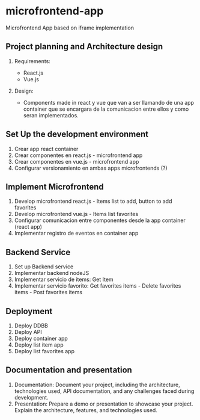 # microfrontend-app
Microfrontend App based on iframe implementation

## Project planning and Architecture design 

1. Requirements: 
    - React.js
    - Vue.js

2. Design: 
    - Components made in react y vue que van a ser llamando de una app container que se encargara de la comunicacion entre ellos y como seran implementados.

## Set Up the development environment

1. Crear app react container
2. Crear componentes en react.js - microfrontend app
3. Crear componentes en vue.js - microfrontend app
4. Configurar versionamiento en ambas apps microfrontends (?)

## Implement Microfrontend 

1. Develop microfrontend react.js - Items list to add, button to add favorites
2. Develop microfrontend vue.js - Items list favorites
3. Configurar comunicacion entre componentes desde la app container (react app)
4. Implementar registro de eventos en container app

## Backend Service

1. Set up Backend service
2. Implementar backend nodeJS
3. Implementar servicio de items: Get Item
3. Implementar servicio favorito: Get favorites items - Delete favorites items - Post favorites items

## Deployment 

1. Deploy DDBB
2. Deploy API
3. Deploy container app
3. Deploy list item app
3. Deploy list favorites app

## Documentation and presentation

1. Documentation: Document your project, including the architecture, technologies used, API documentation, 
   and any challenges faced during development.
2. Presentation: Prepare a demo or presentation to showcase your project. Explain the architecture, 
   features, and technologies used.